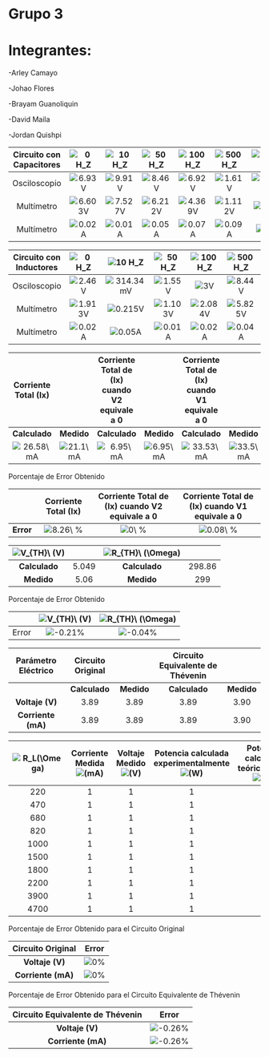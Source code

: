 # Grupo 3

# Integrantes:  

-Arley Camayo 

-Johao Flores 

-Brayam Guanoliquin 

-David Maila 

-Jordan Quishpi

| **Circuito con Capacitores** | <img src="https://latex.codecogs.com/svg.latex?0&space;H_Z" title="0 H_Z" /> | <img src="https://latex.codecogs.com/svg.latex?10&space;H_Z" title="10 H_Z" /> | <img src="https://latex.codecogs.com/svg.latex?50&space;H_Z" title="50 H_Z" /> | <img src="https://latex.codecogs.com/svg.latex?100&space;H_Z" title="100 H_Z" /> | <img src="https://latex.codecogs.com/svg.latex?500&space;H_Z" title="500 H_Z" /> | <img src="https://latex.codecogs.com/svg.latex?1000&space;H_Z" title="1000 H_Z" /> |
| :---: | :----:| :----------: | :-----: | :------------------: | :-----: | :-----: | 
| Osciloscopio | <img src="https://latex.codecogs.com/svg.latex?6.93V" title="6.93V" />| <img src="https://latex.codecogs.com/svg.latex?9.91V" title="9.91V" /> | <img src="https://latex.codecogs.com/svg.latex?8.46V" title="8.46V" /> | <img src="https://latex.codecogs.com/svg.latex?6.92V" title="6.92V" /> | <img src="https://latex.codecogs.com/svg.latex?1.61V" title="1.61V" /> | <img src="https://latex.codecogs.com/svg.latex?930.35mV" title="930.35mV" /> | 
| Multímetro | <img src="https://latex.codecogs.com/svg.latex?6.603V" title="6.603V" /> | <img src="https://latex.codecogs.com/svg.latex?7.527V" title="7.527V" /> | <img src="https://latex.codecogs.com/svg.latex?6.212V" title="6.212V" /> | <img src="https://latex.codecogs.com/svg.latex?4.369V" title="4.369V" /> | <img src="https://latex.codecogs.com/svg.latex?1.112V" title="1.112V" /> | <img src="https://latex.codecogs.com/svg.latex?0.636V" title="0.636V" /> | 
| Multímetro | <img src="https://latex.codecogs.com/svg.latex?0.02A" title="0.02A" /> | <img src="https://latex.codecogs.com/svg.latex?0.01A" title="0.01A" /> | <img src="https://latex.codecogs.com/svg.latex?0.05A" title="0.05A" /> | <img src="https://latex.codecogs.com/svg.latex?0.07A" title="0.07A" /> | <img src="https://latex.codecogs.com/svg.latex?0.09A" title="0.09A" /> | <img src="https://latex.codecogs.com/svg.latex?0.09A" title="0.09A" /> | 



| **Circuito con Inductores** | <img src="https://latex.codecogs.com/svg.latex?0&space;H_Z" title="0 H_Z" /> | <img src="https://latex.codecogs.com/svg.latex?10&space;H_Z" title="10 H_Z" /> | <img src="https://latex.codecogs.com/svg.latex?50&space;H_Z" title="50 H_Z" /> | <img src="https://latex.codecogs.com/svg.latex?100&space;H_Z" title="100 H_Z" /> | <img src="https://latex.codecogs.com/svg.latex?500&space;H_Z" title="500 H_Z" /> | <img src="https://latex.codecogs.com/svg.latex?1000&space;H_Z" title="1000 H_Z" /> |
| :---: | :----:| :----------: | :-----: | :------------------: | :-----: | :-----: | 
| Osciloscopio | <img src="https://latex.codecogs.com/svg.latex?2.46V" title="2.46V" /> | <img src="https://latex.codecogs.com/svg.latex?314.34mV" title="314.34mV" /> | <img src="https://latex.codecogs.com/svg.latex?1.55V" title="1.55V" /> | <img src="https://latex.codecogs.com/svg.latex?3V" title="3V" /> | <img src="https://latex.codecogs.com/svg.latex?8.44V" title="8.44V" /> | <img src="https://latex.codecogs.com/svg.latex?9.49V" title="9.49V" /> | 
| Multímetro | <img src="https://latex.codecogs.com/svg.latex?1.913V" title="1.913V" /> | <img src="https://latex.codecogs.com/svg.latex?0.215V" title="0.215V" /> | <img src="https://latex.codecogs.com/svg.latex?1.103V" title="1.103V" /> | <img src="https://latex.codecogs.com/svg.latex?2.084V" title="2.084V" /> | <img src="https://latex.codecogs.com/svg.latex?5.825V" title="5.825V" /> | <img src="https://latex.codecogs.com/svg.latex?6.607V" title="6.607V" /> | 
| Multímetro | <img src="https://latex.codecogs.com/svg.latex?0.02A" title="0.02A" /> | <img src="https://latex.codecogs.com/svg.latex?0.05A" title="0.05A" /> | <img src="https://latex.codecogs.com/svg.latex?0.01A" title="0.01A" /> | <img src="https://latex.codecogs.com/svg.latex?0.02A" title="0.02A" /> | <img src="https://latex.codecogs.com/svg.latex?0.04A" title="0.04A" /> | <img src="https://latex.codecogs.com/svg.latex?0.02A" title="0.02A" /> | 









|**Corriente Total (Ix)**||**Corriente Total de (Ix) cuando V2 equivale a 0**||**Corriente Total de (Ix) cuando V1 equivale a 0**||
| :----------: | :----:| :----------: | :-----: | :------------------: | :-----: | 
| **Calculado**|**Medido**|**Calculado**|**Medido**|**Calculado**|**Medido**|
|<img src="https://latex.codecogs.com/svg.latex?26.58\&space;mA" title="26.58\ mA" /> |<img src="https://latex.codecogs.com/svg.latex?21.1\&space;mA" title="21.1\ mA" /> |<img src="https://latex.codecogs.com/svg.latex?6.95\&space;mA" title="6.95\ mA" /> |<img src="https://latex.codecogs.com/svg.latex?6.95\&space;mA" title="6.95\ mA" /> |<img src="https://latex.codecogs.com/svg.latex?33.53\&space;mA" title="33.53\ mA" /> |<img src="https://latex.codecogs.com/svg.latex?33.5\&space;mA" title="33.5\ mA" /> |

Porcentaje de Error Obtenido

|      |**Corriente Total (Ix)**|**Corriente Total de (Ix) cuando V2 equivale a 0**|**Corriente Total de (Ix) cuando V1 equivale a 0**|
|:----:| :----------: | :----:| :----------: |
| **Error** | <img src="https://latex.codecogs.com/svg.latex?8.26\&space;%" title="8.26\ %" /> | <img src="https://latex.codecogs.com/svg.latex?0\&space;%" title="0\ %" /> | <img src="https://latex.codecogs.com/svg.latex?0.08\&space;%" title="0.08\ %" /> |

| <img src="https://latex.codecogs.com/svg.latex?V_{TH}\&space;(V)" title="V_{TH}\ (V)" /> || <img src="https://latex.codecogs.com/svg.latex?R_{TH}\&space;(\Omega)" title="R_{TH}\ (\Omega)" /> ||
| :---: | :---: | :---: | :---: |
| **Calculado** | 5.049 | **Calculado** | 298.86 |
| **Medido** | 5.06 | **Medido** | 299 |

Porcentaje de Error Obtenido

|      | <img src="https://latex.codecogs.com/svg.latex?V_{TH}\&space;(V)" title="V_{TH}\ (V)" /> | <img src="https://latex.codecogs.com/svg.latex?R_{TH}\&space;(\Omega)" title="R_{TH}\ (\Omega)" /> |
| :---: | :---: | :---: |
| Error | <img src="https://latex.codecogs.com/svg.latex?-0.21%" title="-0.21%" /> | <img src="https://latex.codecogs.com/svg.latex?-0.04%" title="-0.04%" /> |      

| **Parámetro Eléctrico** | **Circuito Original** || **Circuito Equivalente de Thévenin**||
| :---: | :---: | :---: | :---: | :---: |
|| **Calculado** | **Medido** | **Calculado** | **Medido** |
| **Voltaje (V)** | 3.89 | 3.89 | 3.89 | 3.90 |
| **Corriente (mA)** | 3.89 | 3.89 | 3.89 | 3.90 |


| <img src="https://latex.codecogs.com/svg.latex?R_L(\Omega)" title="R_L(\Omega)" /> | Corriente Medida <img src="https://latex.codecogs.com/svg.latex?(mA)" title="(mA)" /> | Voltaje Medido <img src="https://latex.codecogs.com/svg.latex?(V)" title="(V)" /> | Potencia calculada experimentalmente <img src="https://latex.codecogs.com/svg.latex?(W)" title="(W)" /> | Potencia calculada teóricamente <img src="https://latex.codecogs.com/svg.latex?(W)" title="(W)" /> |
| :--: | :--: | :--: | :--: | :--: |
| 220 | 1 | 1 | 1 | 1 |
| 470 | 1 | 1 | 1 | 1 |
| 680 | 1 | 1 | 1 | 1 |
| 820 | 1 | 1 | 1 | 1 |
| 1000 | 1 | 1 | 1 | 1 |
| 1500 | 1 | 1 | 1 | 1 |
| 1800 | 1 | 1 | 1 | 1 |
| 2200 | 1 | 1 | 1 | 1 |
| 3900 | 1 | 1 | 1 | 1 |
| 4700 | 1 | 1 | 1 | 1 |

Porcentaje de Error Obtenido para el Circuito Original

| **Circuito Original** | **Error** |
| :--: | :---: |
| **Voltaje (V)** | <img src="https://latex.codecogs.com/svg.latex?0%" title="0%" /> |
| **Corriente (mA)** | <img src="https://latex.codecogs.com/svg.latex?0%" title="0%" /> |

Porcentaje de Error Obtenido para el Circuito Equivalente de Thévenin

| **Circuito Equivalente de Thévenin** | **Error** |
| :--: | :---: |
| **Voltaje (V)** | <img src="https://latex.codecogs.com/svg.latex?-0.26%" title="-0.26%" /> |
| **Corriente (mA)** | <img src="https://latex.codecogs.com/svg.latex?-0.26%" title="-0.26%" /> |
